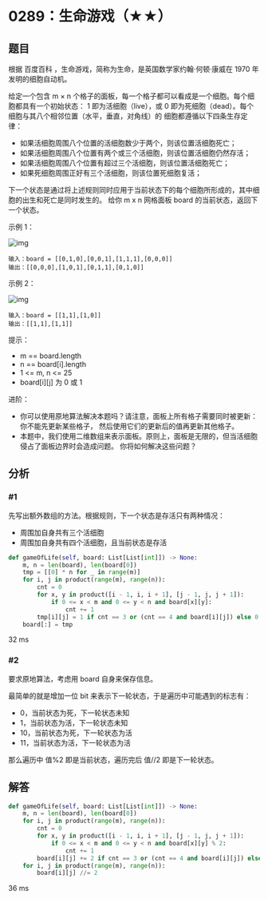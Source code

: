 # 0289：生命游戏（★★）


## 题目

根据 百度百科 ，生命游戏，简称为生命，是英国数学家约翰·何顿·康威在 1970 年发明的细胞自动机。

给定一个包含 m × n 个格子的面板，每一个格子都可以看成是一个细胞。每个细胞都具有一个初始状态：
1 即为活细胞（live），或 0 即为死细胞（dead）。每个细胞与其八个相邻位置（水平，垂直，对角线）的
细胞都遵循以下四条生存定律：

- 如果活细胞周围八个位置的活细胞数少于两个，则该位置活细胞死亡；
- 如果活细胞周围八个位置有两个或三个活细胞，则该位置活细胞仍然存活；
- 如果活细胞周围八个位置有超过三个活细胞，则该位置活细胞死亡；
- 如果死细胞周围正好有三个活细胞，则该位置死细胞复活；

下一个状态是通过将上述规则同时应用于当前状态下的每个细胞所形成的，其中细胞的出生和死亡是同时发生的。
给你 m x n 网格面板 board 的当前状态，返回下一个状态。


示例 1：

![img](https://assets.leetcode.com/uploads/2020/12/26/grid1.jpg)

	输入：board = [[0,1,0],[0,0,1],[1,1,1],[0,0,0]]
	输出：[[0,0,0],[1,0,1],[0,1,1],[0,1,0]]

示例 2：

![img](https://assets.leetcode.com/uploads/2020/12/26/grid2.jpg)

	输入：board = [[1,1],[1,0]]
	输出：[[1,1],[1,1]]


提示：
- m == board.length
- n == board[i].length
- 1 <= m, n <= 25
- board[i][j] 为 0 或 1

进阶：
- 你可以使用原地算法解决本题吗？请注意，面板上所有格子需要同时被更新：你不能先更新某些格子，
然后使用它们的更新后的值再更新其他格子。
- 本题中，我们使用二维数组来表示面板。原则上，面板是无限的，但当活细胞侵占了面板边界时会造成问题。
你将如何解决这些问题？


## 分析

### #1

先写出额外数组的方法。根据规则，下一个状态是存活只有两种情况：
- 周围加自身共有三个活细胞
- 周围加自身共有四个活细胞，且当前状态是存活

```python
def gameOfLife(self, board: List[List[int]]) -> None:
    m, n = len(board), len(board[0])
    tmp = [[0] * n for _ in range(m)]
    for i, j in product(range(m), range(n)):
        cnt = 0
        for x, y in product([i - 1, i, i + 1], [j - 1, j, j + 1]):
            if 0 <= x < m and 0 <= y < n and board[x][y]:
                cnt += 1
        tmp[i][j] = 1 if cnt == 3 or (cnt == 4 and board[i][j]) else 0
    board[:] = tmp
```
32 ms

### #2

要求原地算法，考虑用 board 自身来保存信息。

最简单的就是增加一位 bit 来表示下一轮状态，于是遍历中可能遇到的标志有：
- 0，当前状态为死，下一轮状态未知
- 1，当前状态为活，下一轮状态未知
- 10，当前状态为死，下一轮状态为活
- 11，当前状态为活，下一轮状态为活
	
那么遍历中 值%2 即是当前状态，遍历完后 值//2 即是下一轮状态。

## 解答

```python
def gameOfLife(self, board: List[List[int]]) -> None:
    m, n = len(board), len(board[0])
    for i, j in product(range(m), range(n)):
        cnt = 0
        for x, y in product([i - 1, i, i + 1], [j - 1, j, j + 1]):
            if 0 <= x < m and 0 <= y < n and board[x][y] % 2:
                cnt += 1
        board[i][j] += 2 if cnt == 3 or (cnt == 4 and board[i][j]) else 0
    for i, j in product(range(m), range(n)):
        board[i][j] //= 2
```
36 ms

